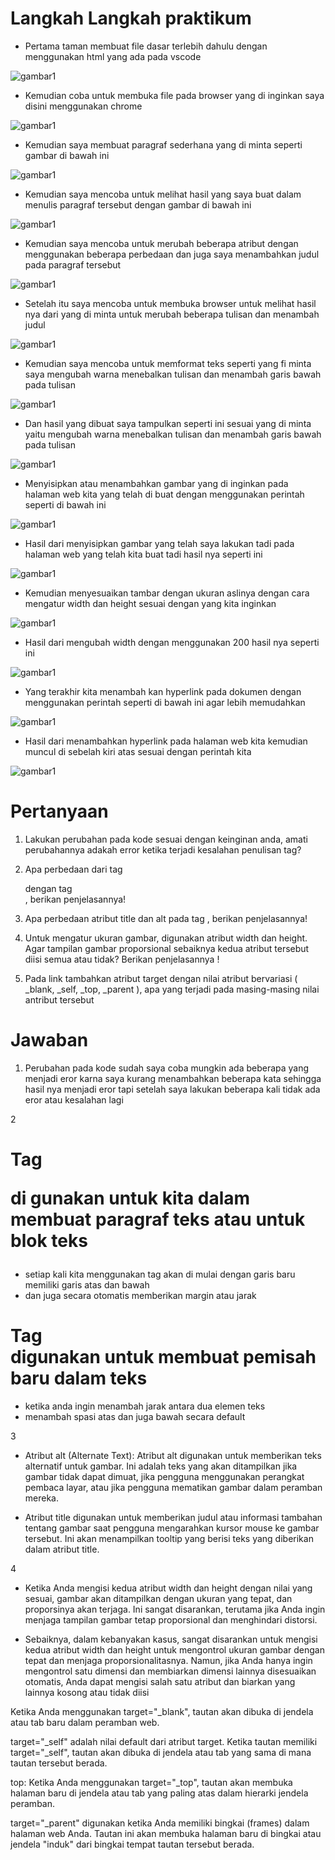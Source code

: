 # Langkah Langkah praktikum

- Pertama taman membuat file dasar terlebih dahulu dengan menggunakan html yang ada pada vscode 

![gambar1](gambar/Screenshoot68.png)

- Kemudian coba untuk membuka file pada browser yang di inginkan saya disini menggunakan chrome 

![gambar1](gambar/Screenshot70.png)

- Kemudian saya membuat paragraf sederhana yang di minta seperti gambar di bawah ini

![gambar1](gambar/Screenshot71.png)

- Kemudian saya mencoba untuk melihat hasil yang saya buat dalam menulis paragraf tersebut dengan gambar di bawah ini 

![gambar1](gambar/Screenshot72.png)

- Kemudian saya mencoba untuk merubah beberapa atribut dengan menggunakan beberapa perbedaan dan juga saya menambahkan judul pada paragraf tersebut

![gambar1](gambar/Screenshot74.png)

- Setelah itu saya mencoba untuk membuka browser untuk melihat hasil nya dari yang di minta untuk merubah beberapa tulisan dan menambah judul

![gambar1](gambar/Screenshot81.png)

- Kemudian saya mencoba untuk memformat teks seperti yang fi minta saya mengubah warna menebalkan tulisan dan menambah garis bawah pada tulisan


![gambar1](gambar/Screenshot82.png)

- Dan hasil yang dibuat saya tampulkan seperti ini sesuai yang di minta yaitu mengubah warna menebalkan tulisan dan menambah garis bawah pada tulisan

![gambar1](gambar/Screenshot83.png)

- Menyisipkan atau menambahkan gambar yang di inginkan pada halaman web kita yang telah di buat dengan menggunakan perintah seperti di bawah ini 

![gambar1](gambar/Screenshot84.png)


- Hasil dari menyisipkan gambar yang telah saya lakukan tadi pada halaman web yang telah kita buat tadi hasil nya seperti ini

![gambar1](gambar/Screenshot93.png)

- Kemudian menyesuaikan tambar dengan ukuran aslinya dengan cara mengatur width dan height sesuai dengan yang kita inginkan

![gambar1](gambar/Screenshot95.png)

- Hasil dari mengubah width dengan menggunakan 200 hasil nya seperti ini

![gambar1](WEB-GAMBAR/web12.png)

- Yang terakhir kita menambah kan hyperlink pada dokumen dengan menggunakan perintah seperti di bawah ini agar lebih memudahkan 

![gambar1](WEB-GAMBAR/web13.png)

- Hasil dari menambahkan hyperlink pada halaman web kita kemudian muncul di sebelah kiri atas sesuai dengan perintah kita 

![gambar1](WEB-GAMBAR/web14.png)


# Pertanyaan 

1. Lakukan perubahan pada kode sesuai dengan keinginan anda, amati perubahannya adakah
error ketika terjadi kesalahan penulisan tag?

2. Apa perbedaan dari tag <p> dengan tag <br>, berikan penjelasannya!

4. Apa perbedaan atribut title dan alt pada tag <img>, berikan penjelasannya!

6. Untuk mengatur ukuran gambar, digunakan atribut width dan height. Agar tampilan gambar
proporsional sebaiknya kedua atribut tersebut diisi semua atau tidak? Berikan penjelasannya
!

5. Pada link tambahkan atribut target dengan nilai atribut bervariasi ( _blank, _self, _top,
_parent ), apa yang terjadi pada masing-masing nilai antribut tersebut



# Jawaban 

1. Perubahan pada kode sudah saya coba mungkin ada beberapa yang menjadi eror karna saya kurang menambahkan beberapa kata sehingga hasil nya menjadi eror tapi setelah saya lakukan beberapa kali tidak ada eror atau kesalahan lagi

2
# Tag  <p> di gunakan untuk kita dalam membuat paragraf teks atau untuk blok teks 
- setiap kali kita menggunakan tag akan di mulai dengan garis baru memiliki garis atas dan bawah
- dan juga secara otomatis memberikan margin atau jarak

# Tag<br> digunakan untuk membuat pemisah baru dalam teks

- ketika anda ingin menambah jarak antara dua elemen teks 
- menambah spasi atas dan juga bawah secara default 

3
- Atribut alt (Alternate Text):
Atribut alt digunakan untuk memberikan teks alternatif untuk gambar. Ini adalah teks yang akan ditampilkan jika gambar tidak dapat dimuat, jika pengguna menggunakan perangkat pembaca layar, atau jika pengguna mematikan gambar dalam peramban mereka.

- Atribut title digunakan untuk memberikan judul atau informasi tambahan tentang gambar saat pengguna mengarahkan kursor mouse ke gambar tersebut. Ini akan menampilkan tooltip yang berisi teks yang diberikan dalam atribut title.

4 

- Ketika Anda mengisi kedua atribut width dan height dengan nilai yang sesuai, gambar akan ditampilkan dengan ukuran yang tepat, dan proporsinya akan terjaga. Ini sangat disarankan, terutama jika Anda ingin menjaga tampilan gambar tetap proporsional dan menghindari distorsi.

- Sebaiknya, dalam kebanyakan kasus, sangat disarankan untuk mengisi kedua atribut width dan height untuk mengontrol ukuran gambar dengan tepat dan menjaga proporsionalitasnya. Namun, jika Anda hanya ingin mengontrol satu dimensi dan membiarkan dimensi lainnya disesuaikan otomatis, Anda dapat mengisi salah satu atribut dan biarkan yang lainnya kosong atau tidak diisi

Ketika Anda menggunakan target="_blank", tautan akan dibuka di jendela atau tab baru dalam peramban web.

target="_self" adalah nilai default dari atribut target. Ketika tautan memiliki target="_self", tautan akan dibuka di jendela atau tab yang sama di mana tautan tersebut berada.

top:
Ketika Anda menggunakan target="_top", tautan akan membuka halaman baru di jendela atau tab yang paling atas dalam hierarki jendela peramban.

target="_parent" digunakan ketika Anda memiliki bingkai (frames) dalam halaman web Anda. Tautan ini akan membuka halaman baru di bingkai atau jendela "induk" dari bingkai tempat tautan tersebut berada.
